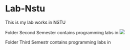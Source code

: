 # Lab-Nstu
This is my lab works in NSTU

Folder Second Semester contains programming labs in 
[![](https://img.shields.io/badge/C-00599C?style=for-the-badge&logo=c%2B%2B&logoColor=white)](C/)

Folder Third Semestr contains programming labs in 
